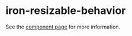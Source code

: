 iron-resizable-behavior
=======================

See the [component page](http://polymer-project.org/docs/elements/iron-elements.html#iron-resizable-behavior) for more information.
